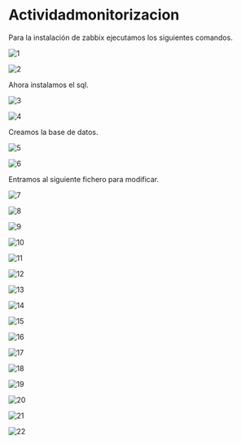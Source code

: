 ﻿# Actividadmonitorizacion
Para la instalación de zabbix ejecutamos los siguientes comandos.

![1](https://github.com/Kevinchorat/Actividadmonitorizacion/blob/main/zabbix.png?raw=true)

![2](https://github.com/Kevinchorat/Actividadmonitorizacion/blob/main/zabbix1.png?raw=true)

Ahora instalamos el sql.

![3](https://github.com/Kevinchorat/Actividadmonitorizacion/blob/main/zabbix2.png?raw=true)

![4](https://github.com/Kevinchorat/Actividadmonitorizacion/blob/main/zabbix3.png?raw=true)

Creamos la base de datos.

![5](https://github.com/Kevinchorat/Actividadmonitorizacion/blob/main/zabbix4.png?raw=true)

![6](https://github.com/Kevinchorat/Actividadmonitorizacion/blob/main/zabbix5.png?raw=true)

Entramos al siguiente fichero para modificar.

![7](https://github.com/Kevinchorat/Actividadmonitorizacion/blob/main/zabbix6.png?raw=true)

![8](https://github.com/Kevinchorat/Actividadmonitorizacion/blob/main/zabbix7.png?raw=true)

![9](https://github.com/Kevinchorat/Actividadmonitorizacion/blob/main/zabbix8.png?raw=true)

![10](https://github.com/Kevinchorat/Actividadmonitorizacion/blob/main/zabbix9.png?raw=true)

![11](https://github.com/Kevinchorat/Actividadmonitorizacion/blob/main/zabbix10.png?raw=true)

![12](https://github.com/Kevinchorat/Actividadmonitorizacion/blob/main/zabbix11.png?raw=true)

![13](https://github.com/Kevinchorat/Actividadmonitorizacion/blob/main/zabbix12.png?raw=true)

![14](https://github.com/Kevinchorat/Actividadmonitorizacion/blob/main/zabbix13.png?raw=true)

![15](https://github.com/Kevinchorat/Actividadmonitorizacion/blob/main/zabbix14.png?raw=true)

![16](https://github.com/Kevinchorat/Actividadmonitorizacion/blob/main/zabbix15.png?raw=true)

![17](https://github.com/Kevinchorat/Actividadmonitorizacion/blob/main/zabbix16.png?raw=true)

![18](https://github.com/Kevinchorat/Actividadmonitorizacion/blob/main/zabbix17.png?raw=true)

![19](https://github.com/Kevinchorat/Actividadmonitorizacion/blob/main/zabbix18.png?raw=true)

![20](https://github.com/Kevinchorat/Actividadmonitorizacion/blob/main/zabbix19.png?raw=true)

![21](https://github.com/Kevinchorat/Actividadmonitorizacion/blob/main/zabbix20.png?raw=true)

![22](https://github.com/Kevinchorat/Actividadmonitorizacion/blob/main/zabbix21.png?raw=true)
